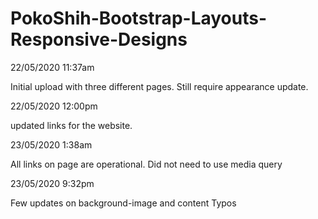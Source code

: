# PokoShih-Bootstrap-Layouts-Responsive-Designs


22/05/2020 11:37am

Initial upload with three different pages.
Still require appearance update.


22/05/2020 12:00pm

updated links for the website.

23/05/2020 1:38am

All links on page are operational.
Did not need to use media query

23/05/2020 9:32pm

Few updates on background-image and content Typos


